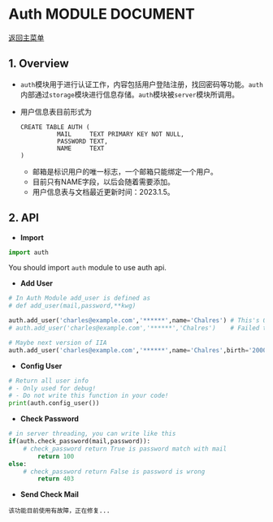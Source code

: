 # Auth MODULE DOCUMENT

[返回主菜单](../README.md)

## 1. Overview

* `auth`模块用于进行认证工作，内容包括用户登陆注册，找回密码等功能。`auth`内部通过`storage`模块进行信息存储。`auth`模块被`server`模块所调用。

* 用户信息表目前形式为

  ```sqlite
  CREATE TABLE AUTH (
  			MAIL     TEXT PRIMARY KEY NOT NULL, 
  			PASSWORD TEXT, 
  			NAME     TEXT
  )
  ```

  * 邮箱是标识用户的唯一标志，一个邮箱只能绑定一个用户。
  * 目前只有NAME字段，以后会随着需要添加。
  * 用户信息表与文档最近更新时间：2023.1.5。

## 2. API

* __Import__  

``` Python
import auth
```

You should import `auth` module to use auth api.  

*  **Add User**

```python
# In Auth Module add_user is defined as
# def add_user(mail,password,**kwg)

auth.add_user('charles@example.com','******',name='Chalres') # This's OK
# auth.add_user('charles@example.com','******','Chalres')    # Failed to run

# Maybe next version of IIA
auth.add_user('charles@example.com','******',name='Chalres',birth='2000,2,26',gender=0)
```

* **Config User**

```python
# Return all user info
# - Only used for debug!
# - Do not write this function in your code!
print(auth.config_user())
```

* **Check Password**

```python
# in server threading, you can write like this
if(auth.check_password(mail,password)):
  	# check_password return True is password match with mail
		return 100
else:
  	# check_password return False is password is wrong
		return 403
```

* **Send Check Mail**

```
该功能目前使用有故障，正在修复...
```

